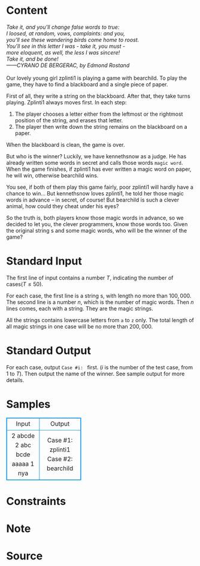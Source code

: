
# Content

<div class="text-right">
<i>
Take it, and you’ll change false words to true:
<br/>
I loosed, at random, vows, complaints: and you,
<br/>
you’ll see these wandering birds come home to roost.
<br/>
 You’ll see in this letter I was - take it, you must -
<br/>
more eloquent, as well, the less I was sincere!
<br/>
Take it, and be done!
<br/>
——CYRANO DE BERGERAC, by Edmond Rostand 
</i>
</div>
<br/>
Our lovely young girl zplinti1 is playing a game with bearchild. To play the game, they have to find a blackboard and a single piece of paper.

First of all, they write a string on the blackboard. After that, they take turns playing. Zplinti1 always moves first. In each step:
1. The player chooses a letter either from the leftmost or the rightmost position of the string, and erases that letter.
2. The player then write down the string remains on the blackboard on a paper.

When the blackboard is clean, the game is over. 

But who is the winner? Luckily, we have kennethsnow as a judge. He has already written some words in secret and calls those words `magic word`. When the game finishes, if zplinti1 has ever written a magic word on paper, he will win, otherwise bearchild wins. 

You see, if both of them play this game fairly, poor zplinti1 will hardly have a chance to win… But kennethsnow loves zplinti1, he told her those magic words in advance – in secret, of course! But bearchild is such a clever animal, how could they cheat under his eyes? 

So the truth is, both players know those magic words in advance, so we decided to let you, the clever programmers, know those words too. Given the original string s and some magic words, who will be the winner of the game?

# Standard Input

The first line of input contains a number $T$, indicating the number of cases($T\leq 50$).

For each case, the first line is a string s, with length no more than $100,000$. The second line is a number $n$, which is the number of magic words. Then $n$ lines comes, each with a string. They are the magic strings.

All the strings contains lowercase letters from `a` to `z` only. The total length of all magic strings in one case will be no more than $200,000$.

# Standard Output

For each case, output `Case #i: ` first. ($i$ is the number of the test case, from $1$ to $T$). Then output the name of the winner. See sample output for more details.

# Samples

<style>
        table,table tr th, table tr td { border:1px solid #0094ff; }
        table { width: 200px; min-height: 25px; line-height: 25px; text-align: center; border-collapse: collapse;}   
    </style>
<table>
	<tr>
		<td>Input</td>
		<td>Output</td>
	</tr>
<tr><td>2
abcde
2
abc
bcde
aaaaa
1
nya</td><td>Case #1: zplinti1
Case #2: bearchild</td></tr></table>


# Constraints



# Note



# Source



